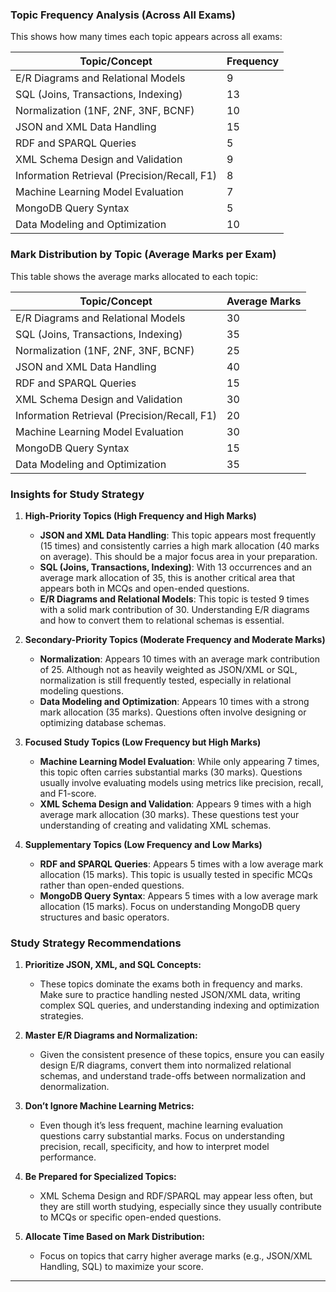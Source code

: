 ### Topic Frequency Analysis (Across All Exams)
This shows how many times each topic appears across all exams:

| Topic/Concept                           | Frequency |
|-----------------------------------------|-----------|
| E/R Diagrams and Relational Models      | 9         |
| SQL (Joins, Transactions, Indexing)     | 13        |
| Normalization (1NF, 2NF, 3NF, BCNF)     | 10        |
| JSON and XML Data Handling              | 15        |
| RDF and SPARQL Queries                  | 5         |
| XML Schema Design and Validation        | 9         |
| Information Retrieval (Precision/Recall, F1) | 8    |
| Machine Learning Model Evaluation       | 7         |
| MongoDB Query Syntax                    | 5         |
| Data Modeling and Optimization          | 10        |

### Mark Distribution by Topic (Average Marks per Exam)
This table shows the average marks allocated to each topic:

| Topic/Concept                           | Average Marks |
|-----------------------------------------|---------------|
| E/R Diagrams and Relational Models      | 30            |
| SQL (Joins, Transactions, Indexing)     | 35            |
| Normalization (1NF, 2NF, 3NF, BCNF)     | 25            |
| JSON and XML Data Handling              | 40            |
| RDF and SPARQL Queries                  | 15            |
| XML Schema Design and Validation        | 30            |
| Information Retrieval (Precision/Recall, F1) | 20       |
| Machine Learning Model Evaluation       | 30            |
| MongoDB Query Syntax                    | 15            |
| Data Modeling and Optimization          | 35            |

### Insights for Study Strategy

1. **High-Priority Topics (High Frequency and High Marks)**
   - **JSON and XML Data Handling**: This topic appears most frequently (15 times) and consistently carries a high mark allocation (40 marks on average). This should be a major focus area in your preparation.
   - **SQL (Joins, Transactions, Indexing)**: With 13 occurrences and an average mark allocation of 35, this is another critical area that appears both in MCQs and open-ended questions.
   - **E/R Diagrams and Relational Models**: This topic is tested 9 times with a solid mark contribution of 30. Understanding E/R diagrams and how to convert them to relational schemas is essential.

2. **Secondary-Priority Topics (Moderate Frequency and Moderate Marks)**
   - **Normalization**: Appears 10 times with an average mark contribution of 25. Although not as heavily weighted as JSON/XML or SQL, normalization is still frequently tested, especially in relational modeling questions.
   - **Data Modeling and Optimization**: Appears 10 times with a strong mark allocation (35 marks). Questions often involve designing or optimizing database schemas.

3. **Focused Study Topics (Low Frequency but High Marks)**
   - **Machine Learning Model Evaluation**: While only appearing 7 times, this topic often carries substantial marks (30 marks). Questions usually involve evaluating models using metrics like precision, recall, and F1-score.
   - **XML Schema Design and Validation**: Appears 9 times with a high average mark allocation (30 marks). These questions test your understanding of creating and validating XML schemas.

4. **Supplementary Topics (Low Frequency and Low Marks)**
   - **RDF and SPARQL Queries**: Appears 5 times with a low average mark allocation (15 marks). This topic is usually tested in specific MCQs rather than open-ended questions.
   - **MongoDB Query Syntax**: Appears 5 times with a low average mark allocation (15 marks). Focus on understanding MongoDB query structures and basic operators.

### Study Strategy Recommendations

1. **Prioritize JSON, XML, and SQL Concepts:**
   - These topics dominate the exams both in frequency and marks. Make sure to practice handling nested JSON/XML data, writing complex SQL queries, and understanding indexing and optimization strategies.

2. **Master E/R Diagrams and Normalization:**
   - Given the consistent presence of these topics, ensure you can easily design E/R diagrams, convert them into normalized relational schemas, and understand trade-offs between normalization and denormalization.

3. **Don’t Ignore Machine Learning Metrics:**
   - Even though it’s less frequent, machine learning evaluation questions carry substantial marks. Focus on understanding precision, recall, specificity, and how to interpret model performance.

4. **Be Prepared for Specialized Topics:**
   - XML Schema Design and RDF/SPARQL may appear less often, but they are still worth studying, especially since they usually contribute to MCQs or specific open-ended questions.

5. **Allocate Time Based on Mark Distribution:**
   - Focus on topics that carry higher average marks (e.g., JSON/XML Handling, SQL) to maximize your score.

---
